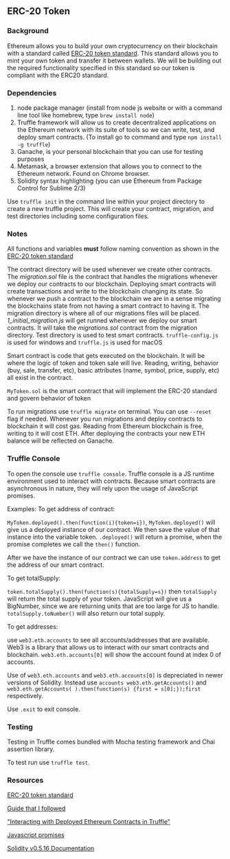 ## ERC-20 Token

### Background
Ethereum allows you to build your own cryptocurrency on their blockchain with a standard called [ERC-20 token standard](https://github.com/ethereum/EIPs/blob/master/EIPS/eip-20.md). This standard allows you to mint your own token and transfer it between wallets.
We will be building out the required functionality specified in this standard so our token is compliant with the ERC20 standard. 

### Dependencies
1. node package manager (install from node js website or with a command line tool like homebrew, type `brew install node`)
2. Truffle framework will allow us to create decentralized applications on the Ethereum network with its suite of tools so we can write, test, and deploy smart contracts. (To install go to command and type `npm install -g truffle`)
3. Ganache, is your personal blockchain that you can use for testing purposes
4. Metamask, a browser extension that allows you to connect to the Ethereum network. Found on Chrome browser. 
5. Solidity syntax highlighting (you can use Ethereum from Package Control for Sublime 2/3)


Use `truffle init` in the command line within your project directory to create a new truffle project. This will create your contract, migration, and test directories including some configuration files.

<!-- ### Build

approve function will let us approve a delegated transfer, the amount being transferred will be stored in a allowence. transferForm will allow us to execute that transfer.  --> 

### Notes

All functions and variables **must** follow naming convention as shown in the [ERC-20 token standard](https://github.com/ethereum/EIPs/blob/master/EIPS/eip-20.md)

The contract directory will be used whenever we create other contracts. The *migration.sol* file is the contract that handles the migrations whenever we deploy our contracts to our blockchain. Deploying smart contracts will create transactions and write to the blockchain changing its state. So whenever we push a contract to the blockchain we are in a sense migrating the blockchains state from not having a smart contract to having it.
The migration directory is where all of our migrations files will be placed. *1_initial_migration.js* will get runned whenever we deploy our smart contracts. It will take the *migrations.sol* contract from the migration directory. Test directory is used to test smart contracts. 
`truffle-config.js` is used for windows and `truffle.js` is used for macOS

Smart contract is code that gets executed on the blockchain. It will be where the logic of token and token sale will live. Reading, writing, behavior (buy, sale, transfer, etc), basic attributes (name, symbol, price, supply, etc) all exist in the contract. 

`MyToken.sol` is the smart contract that will implement the ERC-20 standard and govern behavior of token

To run migrations use `truffle migrate`  on terminal. You can use `--reset` flag if needed. 
Whenever you run migrations and deploy contracts to blockchain it will cost gas. Reading from Ethereum blockchain is free, writing to it will cost ETH.
After deploying the contracts your new ETH balance will be reflected on Ganache.


### Truffle Console
To open the console use `truffle console`. Truffle console is a JS runtime environment used to interact with contracts. Because smart contracts are asynchronous in nature, they will rely upon the usage of JavaScript promises.

Examples:
To get address of contract:

`MyToken.deployed().then(function(i){token=i})`, `MyToken.deployed()` will give us a deployed instance of our contract. We then save the value of that instance into the variable token. `.deployed()` will return a promise, when the promise completes we call the `then()` function.

After we have the instance of our contract we can use `token.address` to get the address of our smart contract.

To get totalSupply:

`token.totalSupply().then(function(s){totalSupply=s})` then `totalSupply` will return the total supply of your token. JavaScript will give us a BigNumber, since we are returning units that are too large for JS to handle.
`totalSupply.toNumber()` will also return our total supply. 

To get addresses:

use `web3.eth.accounts` to see all accounts/addresses that are available. Web3 is a library that allows us to interact with our smart contracts and blockchain.
`web3.eth.accounts[0]` will show the account found at index 0 of accounts. 

Use of `web3.eth.accounts` and `web3.eth.accounts[0]` is depreciated in newer versions of Solidity. Instead use `accounts web3.eth.getAccounts()` and `web3.eth.getAccounts( ).then(function(s) {first = s[0];});first` respectively.

Use `.exit` to exit console.

### Testing
Testing in Truffle comes bundled with Mocha testing framework and Chai assertion library.

To test run use `truffle test`. 

 
### Resources

[ERC-20 token standard ](https://github.com/ethereum/EIPs/blob/master/EIPS/eip-20.md)

[Guide that I followed](https://www.youtube.com/watch?v=044h0ZI-fDI&list=PLS5SEs8ZftgWFuKg2wbm_0GLV0Tiy1R-n&index=3)

["Interacting with Deployed Ethereum Contracts in Truffle"](https://medium.com/@blockchain101/interacting-with-deployed-ethereum-contracts-in-truffle-39d7c7040455)

[Javascript promises](https://medium.com/javascript-scene/master-the-javascript-interview-what-is-a-promise-27fc71e77261)

[Solidity v0.5.16 Documentation](https://docs.soliditylang.org/en/v0.5.16/)

